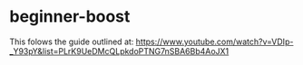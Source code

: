 # beginner-boost

This folows the guide outlined at: https://www.youtube.com/watch?v=VDIp-_Y93pY&list=PLrK9UeDMcQLpkdoPTNG7nSBA6Bb4AoJX1
